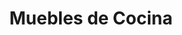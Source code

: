 ---
title: "Muebles de Cocina"
url: /ciudad-autonoma-de-buenos-aires/muebles-de-cocina/
shop: muebles
---